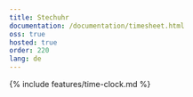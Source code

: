 ```yaml
---
title: Stechuhr
documentation: /documentation/timesheet.html
oss: true
hosted: true
order: 220
lang: de
---
```


{% include features/time-clock.md %}
